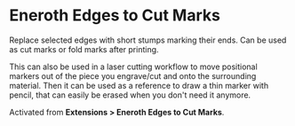 # Eneroth Edges to Cut Marks

Replace selected edges with short stumps marking their ends.
Can be used as cut marks or fold marks after printing.

This can also be used in a laser cutting workflow to move positional markers out
of the piece you engrave/cut and onto the surrounding material.
Then it can be used as a reference to draw a thin marker with pencil, that can
easily be erased when you don't need it anymore.

Activated from **Extensions > Eneroth Edges to Cut Marks**.
